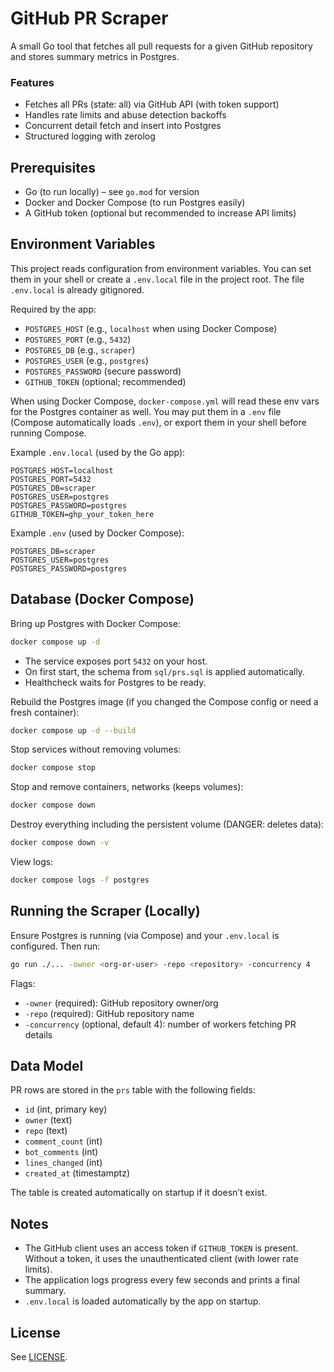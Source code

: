 # GitHub PR Scraper

A small Go tool that fetches all pull requests for a given GitHub repository and stores summary metrics in Postgres.

### Features

- Fetches all PRs (state: all) via GitHub API (with token support)
- Handles rate limits and abuse detection backoffs
- Concurrent detail fetch and insert into Postgres
- Structured logging with zerolog

## Prerequisites

- Go (to run locally) – see `go.mod` for version
- Docker and Docker Compose (to run Postgres easily)
- A GitHub token (optional but recommended to increase API limits)

## Environment Variables

This project reads configuration from environment variables. You can set them in your shell or create a `.env.local` file in the project root. The file `.env.local` is already gitignored.

Required by the app:

- `POSTGRES_HOST` (e.g., `localhost` when using Docker Compose)
- `POSTGRES_PORT` (e.g., `5432`)
- `POSTGRES_DB` (e.g., `scraper`)
- `POSTGRES_USER` (e.g., `postgres`)
- `POSTGRES_PASSWORD` (secure password)
- `GITHUB_TOKEN` (optional; recommended)

When using Docker Compose, `docker-compose.yml` will read these env vars for the Postgres container as well. You may put them in a `.env` file (Compose automatically loads `.env`), or export them in your shell before running Compose.

Example `.env.local` (used by the Go app):

```env
POSTGRES_HOST=localhost
POSTGRES_PORT=5432
POSTGRES_DB=scraper
POSTGRES_USER=postgres
POSTGRES_PASSWORD=postgres
GITHUB_TOKEN=ghp_your_token_here
```

Example `.env` (used by Docker Compose):

```env
POSTGRES_DB=scraper
POSTGRES_USER=postgres
POSTGRES_PASSWORD=postgres
```

## Database (Docker Compose)

Bring up Postgres with Docker Compose:

```bash
docker compose up -d
```

- The service exposes port `5432` on your host.
- On first start, the schema from `sql/prs.sql` is applied automatically.
- Healthcheck waits for Postgres to be ready.

Rebuild the Postgres image (if you changed the Compose config or need a fresh container):

```bash
docker compose up -d --build
```

Stop services without removing volumes:

```bash
docker compose stop
```

Stop and remove containers, networks (keeps volumes):

```bash
docker compose down
```

Destroy everything including the persistent volume (DANGER: deletes data):

```bash
docker compose down -v
```

View logs:

```bash
docker compose logs -f postgres
```

## Running the Scraper (Locally)

Ensure Postgres is running (via Compose) and your `.env.local` is configured. Then run:

```bash
go run ./... -owner <org-or-user> -repo <repository> -concurrency 4
```

Flags:

- `-owner` (required): GitHub repository owner/org
- `-repo` (required): GitHub repository name
- `-concurrency` (optional, default 4): number of workers fetching PR details

## Data Model

PR rows are stored in the `prs` table with the following fields:

- `id` (int, primary key)
- `owner` (text)
- `repo` (text)
- `comment_count` (int)
- `bot_comments` (int)
- `lines_changed` (int)
- `created_at` (timestamptz)

The table is created automatically on startup if it doesn’t exist.

## Notes

- The GitHub client uses an access token if `GITHUB_TOKEN` is present. Without a token, it uses the unauthenticated client (with lower rate limits).
- The application logs progress every few seconds and prints a final summary.
- `.env.local` is loaded automatically by the app on startup.

## License

See [LICENSE](LICENSE).
